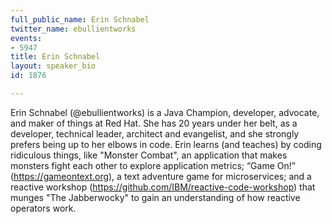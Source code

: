 ```yaml
---
full_public_name: Erin Schnabel
twitter_name: ebullientworks
events:
- 5947
title: Erin Schnabel
layout: speaker_bio
id: 1876

---
```

Erin Schnabel (@ebullientworks) is a Java Champion, developer, advocate, and maker of things at Red Hat. She has 20 years under her belt, as a developer, technical leader, architect and evangelist, and she strongly prefers being up to her elbows in code. Erin learns (and teaches) by coding ridiculous things, like "Monster Combat", an application that makes monsters fight each other to explore application metrics; “Game On!” (https://gameontext.org), a text adventure game for microservices; and a reactive workshop (https://github.com/IBM/reactive-code-workshop) that munges "The Jabberwocky" to gain an understanding of how reactive operators work.